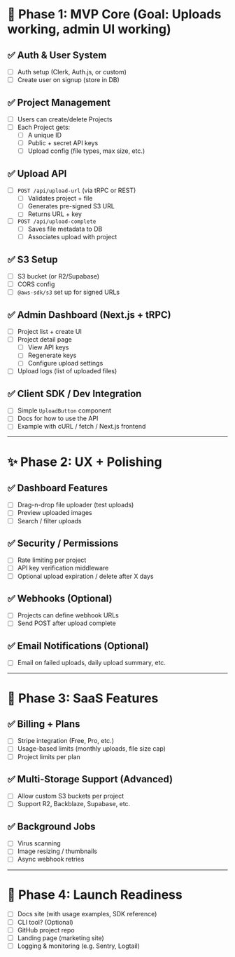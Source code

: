 # 🚀 Phase 1: MVP Core (Goal: Uploads working, admin UI working)

## ✅ Auth & User System
- [ ] Auth setup (Clerk, Auth.js, or custom)
- [ ] Create user on signup (store in DB)

## ✅ Project Management
- [ ] Users can create/delete Projects
- [ ] Each Project gets:
  - [ ] A unique ID
  - [ ] Public + secret API keys
  - [ ] Upload config (file types, max size, etc.)

## ✅ Upload API
- [ ] `POST /api/upload-url` (via tRPC or REST)
  - [ ] Validates project + file
  - [ ] Generates pre-signed S3 URL
  - [ ] Returns URL + key
- [ ] `POST /api/upload-complete`
  - [ ] Saves file metadata to DB
  - [ ] Associates upload with project

## ✅ S3 Setup
- [ ] S3 bucket (or R2/Supabase)
- [ ] CORS config
- [ ] `@aws-sdk/s3` set up for signed URLs

## ✅ Admin Dashboard (Next.js + tRPC)
- [ ] Project list + create UI
- [ ] Project detail page
  - [ ] View API keys
  - [ ] Regenerate keys
  - [ ] Configure upload settings
- [ ] Upload logs (list of uploaded files)

## ✅ Client SDK / Dev Integration
- [ ] Simple `UploadButton` component
- [ ] Docs for how to use the API
- [ ] Example with cURL / fetch / Next.js frontend

---

# ✨ Phase 2: UX + Polishing

## ✅ Dashboard Features
- [ ] Drag-n-drop file uploader (test uploads)
- [ ] Preview uploaded images
- [ ] Search / filter uploads

## ✅ Security / Permissions
- [ ] Rate limiting per project
- [ ] API key verification middleware
- [ ] Optional upload expiration / delete after X days

## ✅ Webhooks (Optional)
- [ ] Projects can define webhook URLs
- [ ] Send POST after upload complete

## ✅ Email Notifications (Optional)
- [ ] Email on failed uploads, daily upload summary, etc.

---

# 💸 Phase 3: SaaS Features

## ✅ Billing + Plans
- [ ] Stripe integration (Free, Pro, etc.)
- [ ] Usage-based limits (monthly uploads, file size cap)
- [ ] Project limits per plan

## ✅ Multi-Storage Support (Advanced)
- [ ] Allow custom S3 buckets per project
- [ ] Support R2, Backblaze, Supabase, etc.

## ✅ Background Jobs
- [ ] Virus scanning
- [ ] Image resizing / thumbnails
- [ ] Async webhook retries

---

# 🧪 Phase 4: Launch Readiness
- [ ] Docs site (with usage examples, SDK reference)
- [ ] CLI tool? (Optional)
- [ ] GitHub project repo
- [ ] Landing page (marketing site)
- [ ] Logging & monitoring (e.g. Sentry, Logtail)
